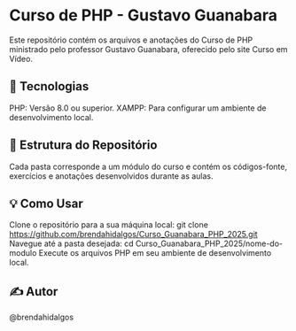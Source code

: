 # Curso de PHP - Gustavo Guanabara 
Este repositório contém os arquivos e anotações do Curso de PHP ministrado pelo professor Gustavo Guanabara, oferecido pelo site Curso em Vídeo.

## 🚀 Tecnologias
PHP: Versão 8.0 ou superior.
XAMPP: Para configurar um ambiente de desenvolvimento local.

## 📂 Estrutura do Repositório
Cada pasta corresponde a um módulo do curso e contém os códigos-fonte, exercícios e anotações desenvolvidos durante as aulas.

## 💡 Como Usar
Clone o repositório para a sua máquina local:
git clone https://github.com/brendahidalgos/Curso_Guanabara_PHP_2025.git
Navegue até a pasta desejada:
cd Curso_Guanabara_PHP_2025/nome-do-modulo
Execute os arquivos PHP em seu ambiente de desenvolvimento local.

## ✍️ Autor
@brendahidalgos
